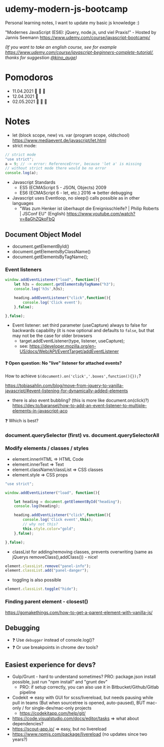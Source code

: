 # udemy-modern-js-bootcamp

Personal learning notes, I want to update my basic js knowledge :)

"Modernes JavaScript (ES6): jQuery, node.js, und viel Praxis!" - Hosted by Jannis Seemann https://www.udemy.com/course/javascript-bootcamp/

*(If you want to take an english course, see for example https://www.udemy.com/course/javascript-beginners-complete-tutorial/, thanks for suggestion [@kino_auge](https://twitter.com/kino_auge/status/1381891206351880192))*

# Pomodoros

- 11.04.2021 🍅 🍅 🍅
- 12.04.2021 🍅
- 02.05.2021 🍅 🍅 🍅

# Notes

- let (block scope, new) vs. var (program scope, oldschool) https://www.mediaevent.de/javascript/let.html
- strict mode:

```javascript
// strict mode
"use strict";
a = 9; // -> error: ReferenceError, because 'let a' is missing
// without strict mode there would be no error
console.log(a);
```

- Javascript Standards
    - ES5 (ECMAScript 5 - JSON, Objects) 2009
    - ES6 (ECMAScript 6 - let, etc.) 2016 => better debugging
- Javascript uses Eventloop, no sleep() calls possible as in other languages
    - "Was zum Henker ist überhaupt die Ereignisschleife? | Philip Roberts | JSConf EU" (English) https://www.youtube.com/watch?v=8aGhZQkoFbQ

## Document Object Model

- document.getElementById()
- document.getElementsByClassName()
- document.getElementsByTagName();

### Event listeners

```javascript
window.addEventListener("load", function(){
    let h3s = document.getElementsByTagName("h3");
    console.log('h3s',h3s);

    heading.addEventListener("click",function(){
        console.log('Click event');
    },false);

},false);
```

- Event listener: set third parameter (useCapture) always to false for backwards capability (it is now optional and defaults to `false`, but that may not be the case for older browsers
    - target.addEventListener(type, listener, useCapture);
    - see: https://developer.mozilla.org/en-US/docs/Web/API/EventTarget/addEventListener

#### ❓ Open question: No "live" listener for attached events?

How to achieve `$(document).on('click','.boxes',function(){});`?

https://tobiasahlin.com/blog/move-from-jquery-to-vanilla-javascript/#event-listening-for-dynamically-added-elements 

- there is also event bubbling? (this is more like document.on(click)?)
https://dev.to/baransel/how-to-add-an-event-listener-to-multiple-elements-in-javascript-aco

❓ Which is best?

### document.querySelector (first) vs. document.querySelectorAll


### Modify elements / classes / styles

- element.innerHTML => HTML Code
- element.innerText => Text
- element.className/classList => CSS classes
- element.style => CSS props

```javascript
"use strict";

window.addEventListener("load", function(){

    let heading = document.getElementById("heading");
    console.log(heading);

    heading.addEventListener("click",function(){
        console.log('Click event',this);
        // why not this?
        this.style.color="gold";
    },false);

},false);
```

- classList for adding/removing classes, prevents overwriting (same as jQuerys removeClass(),addClass()) - nice!

```javascript
element.classList.remove("panel-info");
element.classList.add("panel-danger");
```

- toggling is also possible

```javascript
element.classList.toggle("hide");
```


 
### Finding parent element - closest()

https://gomakethings.com/how-to-get-a-parent-element-with-vanilla-js/




## Debugging

- ❓ Use `debugger` instead of console.log()?
- ❓ Or use breakpoints in chrome dev tools?


## Easiest experience for devs?

- Gulp/Grunt - hard to understand sometimes? PRO: package.json install possible, just run "npm install" and "grunt dev"
    - PRO: if setup correctly, you can also use it in Bitbucket/Github/Gitlab pipeline
- Codekit => easy with GUI for scss/livereload, but needs pausing while pull in teams (But when sourcetree is opened, auto-paused), BUT mac-only / for single-dev/mac-only projects 
    - https://codekitapp.com/help/git/
- https://code.visualstudio.com/docs/editor/tasks => what about dependencies? 
- https://scout-app.io/ => easy, but no livereload
- https://www.npmjs.com/package/livereload (no updates since two years?)